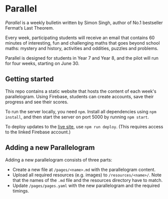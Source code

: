 # Parallel

_Parallel_ is a weekly bulletin written by Simon Singh, author of No.1 bestseller Fermat’s Last Theorem.

Every week, participating students will receive an email that contains 60 minutes of interesting, fun and challenging maths that goes beyond school maths: mystery and history, activities and oddities, puzzles and problems.

Parallel is designed for students in Year 7 and Year 8, and the pilot will run for four weeks, starting on June 30.


## Getting started

This repo contains a static website that hosts the content of each week's
parallelogram. Using Firebase, students can create accounts, save their
progress and see their scores.

To run the server locally, you need `npm`. Install all dependencies using
`npm install`, and then start the server on port 5000 by running `npm start`.

To deploy updates to the [live site](https://parallel.org.uk), use
`npm run deploy`. (This requires access to the linked Firebase account.)


## Adding a new Parallelogram

Adding a new parallelogram consists of three parts:

* Create a new file at `/pages/<name>.md` with the parallelogram content.
* Upload all required resources (e.g. images) to `/resources/<name>/`. Note that
  the names of the `.md` file and the resources directory have to match.
* Update `/pages/pages.yaml` with the new parallelogram and the required timings.
